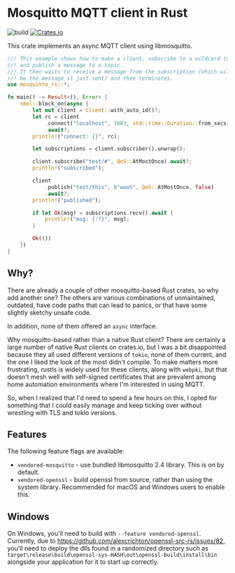 # Mosquitto MQTT client in Rust

![build](https://github.com/wez/mosquitto-rs/workflows/Rust/badge.svg)
[![Crates.io](https://img.shields.io/crates/v/mosquitto-rs)](https://docs.rs/mosquitto-rs)

This crate implements an async MQTT client using libmosquitto.

```rust
//! This example shows how to make a client, subscribe to a wildcard topic (`test/#`)
//! and publish a message to a topic.
//! It then waits to receive a message from the subscription (which will likely
//! be the message it just sent) and then terminates.
use mosquitto_rs::*;

fn main() -> Result<(), Error> {
    smol::block_on(async {
        let mut client = Client::with_auto_id()?;
        let rc = client
            .connect("localhost", 1883, std::time::Duration::from_secs(5), None)
            .await?;
        println!("connect: {}", rc);

        let subscriptions = client.subscriber().unwrap();

        client.subscribe("test/#", QoS::AtMostOnce).await?;
        println!("subscribed");

        client
            .publish("test/this", b"woot", QoS::AtMostOnce, false)
            .await?;
        println!("published");

        if let Ok(msg) = subscriptions.recv().await {
            println!("msg: {:?}", msg);
        }

        Ok(())
    })
}
```

## Why?

There are already a couple of other mosquitto-based Rust crates, so why add
another one?  The others are various combinations of unmaintained, outdated,
have code paths that can lead to panics, or that have some slightly sketchy
unsafe code.

In addition, none of them offered an `async` interface.

Why mosquitto-based rather than a native Rust client?  There are certainly a
large number of native Rust clients on crates.io, but I was a bit disappointed
because they all used different versions of `tokio`, none of them current, and
the one I liked the look of the most didn't compile.  To make matters more
frustrating, rustls is widely used for these clients, along with `webpki`, but
that doesn't mesh well with self-signed certificates that are prevalent among
home automation environments where I'm interested in using MQTT.

So, when I realized that I'd need to spend a few hours on this, I opted for
something that I could easily manage and keep ticking over without wrestling
with TLS and tokio versions.

## Features

The following feature flags are available:

* `vendored-mosquitto` - use bundled libmosquitto 2.4 library. This is on by default.
* `vendored-openssl` - build openssl from source, rather than using the system library. Recommended for macOS and Windows users to enable this.

## Windows

On Windows, you'll need to build with `--feature vendored-openssl`.  Currently,
due to <https://github.com/alexcrichton/openssl-src-rs/issues/82>, you'll need
to deploy the dlls found in a randomized directory such as
`target\release\build\openssl-sys-HASH\out\openssl-build\install\bin` alongside
your application for it to start up correctly.

